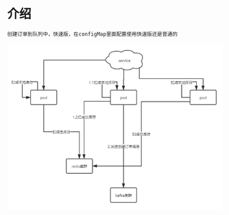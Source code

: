 # 介绍
```
创建订单到队列中，快速版，在configMap里面配置使用快速版还是普通的
```
![image](https://github.com/misinibaba/shop-example/blob/master/static/take-order-fast.png?raw=true)
